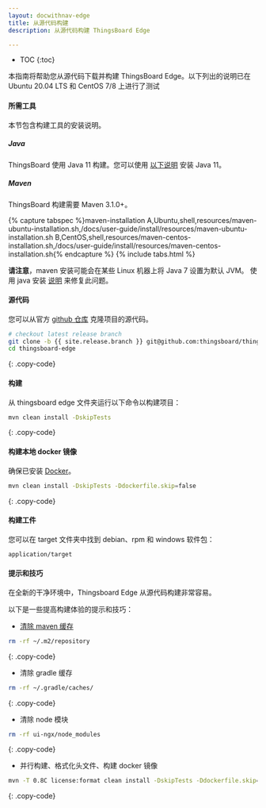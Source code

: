 ```yaml
---
layout: docwithnav-edge
title: 从源代码构建
description: 从源代码构建 ThingsBoard Edge

---
```


* TOC
{:toc}

本指南将帮助您从源代码下载并构建 ThingsBoard Edge。以下列出的说明已在 Ubuntu 20.04 LTS 和 CentOS 7/8 上进行了测试

#### 所需工具

本节包含构建工具的安装说明。

##### Java

ThingsBoard 使用 Java 11 构建。您可以使用 [以下说明](/docs/user-guide/install/linux#java) 安装 Java 11。

##### Maven

ThingsBoard 构建需要 Maven 3.1.0+。

{% capture tabspec %}maven-installation
A,Ubuntu,shell,resources/maven-ubuntu-installation.sh,/docs/user-guide/install/resources/maven-ubuntu-installation.sh
B,CentOS,shell,resources/maven-centos-installation.sh,/docs/user-guide/install/resources/maven-centos-installation.sh{% endcapture %}
{% include tabs.html %}

**请注意**，maven 安装可能会在某些 Linux 机器上将 Java 7 设置为默认 JVM。
使用 java 安装 [说明](#java) 来修复此问题。

#### 源代码

您可以从官方 [github 仓库](https://github.com/thingsboard/thingsboard-edge) 克隆项目的源代码。

```bash
# checkout latest release branch
git clone -b {{ site.release.branch }} git@github.com:thingsboard/thingsboard-edge.git
cd thingsboard-edge
```
{: .copy-code}

#### 构建

从 thingsboard edge 文件夹运行以下命令以构建项目：

```bash
mvn clean install -DskipTests
```
{: .copy-code}

#### 构建本地 docker 镜像

确保已安装 [Docker](https://docs.docker.com/engine/install/)。

```bash
mvn clean install -DskipTests -Ddockerfile.skip=false
```
{: .copy-code}

#### 构建工件

您可以在 target 文件夹中找到 debian、rpm 和 windows 软件包：
 
```bash
application/target
```

#### 提示和技巧

在全新的干净环境中，Thingsboard Edge 从源代码构建非常容易。

以下是一些提高构建体验的提示和技巧：

- [清除 maven 缓存](https://www.baeldung.com/maven-clear-cache)
```bash
rm -rf ~/.m2/repository
```
{: .copy-code}

- 清除 gradle 缓存
```bash
rm -rf ~/.gradle/caches/
```
{: .copy-code}

- 清除 node 模块
```bash
rm -rf ui-ngx/node_modules
```
{: .copy-code}

- 并行构建、格式化头文件、构建 docker 镜像
```bash
mvn -T 0.8C license:format clean install -DskipTests -Ddockerfile.skip=false
```
{: .copy-code}